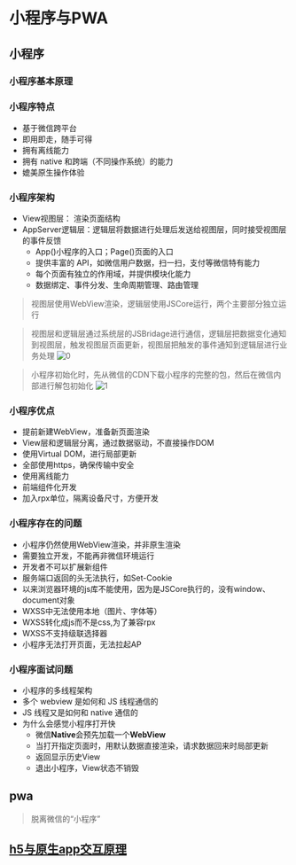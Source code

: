 # 小程序与PWA

## 小程序

### 小程序基本原理

### 小程序特点
- 基于微信跨平台
- 即用即走，随手可得
- 拥有离线能力
- 拥有 native 和跨端（不同操作系统）的能力
- 媲美原生操作体验

### 小程序架构
- View视图层： 渲染页面结构
- AppServer逻辑层：逻辑层将数据进行处理后发送给视图层，同时接受视图层的事件反馈
    - App()小程序的入口；Page()页面的入口
    - 提供丰富的 API，如微信用户数据，扫一扫，支付等微信特有能力
    - 每个页面有独立的作用域，并提供模块化能力
    - 数据绑定、事件分发、生命周期管理、路由管理

> 视图层使用WebView渲染，逻辑层使用JSCore运行，两个主要部分独立运行

> 视图层和逻辑层通过系统层的JSBridage进行通信，逻辑层把数据变化通知到视图层，触发视图层页面更新，视图层把触发的事件通知到逻辑层进行业务处理
![0](https://user-gold-cdn.xitu.io/2017/1/14/45dc93cb00e30544c7e90c28fa635730?imageView2/0/w/1280/h/960/format/webp/ignore-error/1)

> 小程序初始化时，先从微信的CDN下载小程序的完整的包，然后在微信内部进行解包初始化
![1](https://user-gold-cdn.xitu.io/2017/1/14/7f05886d07461131cc6061b2bb8b7a0e?imageView2/0/w/1280/h/960/format/webp/ignore-error/1)

### 小程序优点
- 提前新建WebView，准备新页面渲染
- View层和逻辑层分离，通过数据驱动，不直接操作DOM
- 使用Virtual DOM，进行局部更新
- 全部使用https，确保传输中安全
- 使用离线能力
- 前端组件化开发
- 加入rpx单位，隔离设备尺寸，方便开发

### 小程序存在的问题
- 小程序仍然使用WebView渲染，并非原生渲染
- 需要独立开发，不能再非微信环境运行
- 开发者不可以扩展新组件
- 服务端口返回的头无法执行，如Set-Cookie
- 以来浏览器环境的js库不能使用，因为是JSCore执行的，没有window、document对象
- WXSS中无法使用本地（图片、字体等）
- WXSS转化成js而不是css,为了兼容rpx
- WXSS不支持级联选择器
- 小程序无法打开页面，无法拉起AP

### 小程序面试问题
- 小程序的多线程架构
- 多个 webview 是如何和 JS 线程通信的
- JS 线程又是如何和 native 通信的
- 为什么会感觉小程序打开快
    - 微信**Native**会预先加载一个**WebView**
    - 当打开指定页面时，用默认数据直接渲染，请求数据回来时局部更新
    - 返回显示历史View
    - 退出小程序，View状态不销毁

## pwa
> 脱离微信的“小程序”

## [h5与原生app交互原理](https://segmentfault.com/a/1190000016759517)
